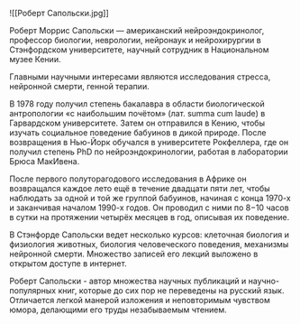 ![[Роберт Сапольски.jpg]]

Роберт Моррис Сапольски — американский нейроэндокринолог, профессор биологии, неврологии, нейронаук и нейрохирургии в Стэнфордском университете, научный сотрудник в Национальном музее Кении.

Главными научными интересами являются исследования стресса, нейронной смерти, генной терапии.

В 1978 году получил степень бакалавра в области биологической антропологии «с наибольшим почётом» (лат. summa cum laude) в Гарвардском университете. Затем он отправился в Кению, чтобы изучать социальное поведение бабуинов в дикой природе. После возвращения в Нью-Йорк обучался в университете Рокфеллера, где он получил степень PhD по нейроэндокринологии, работая в лаборатории Брюса МакИвена.

После первого полуторагодового исследования в Африке он возвращался каждое лето ещё в течение двадцати пяти лет, чтобы наблюдать за одной и той же группой бабуинов, начиная с конца 1970-х и заканчивая началом 1990-х годов. Он проводил с ними по 8−10 часов в сутки на протяжении четырёх месяцев в год, описывая их поведение.

В Стэнфорде Сапольски ведет несколько курсов: клеточная биология и физиология животных, биология человеческого поведения, механизмы нейронной смерти. Множество записей его лекций выложено в открытом доступе в интернет.

Роберт Сапольски - автор множества научных публикаций и научно-популярных книг, которые до сих пор не переведены на русский язык. Отличается легкой манерой изложения и неповторимым чувством юмора, делающими его труды незабываемым чтением.